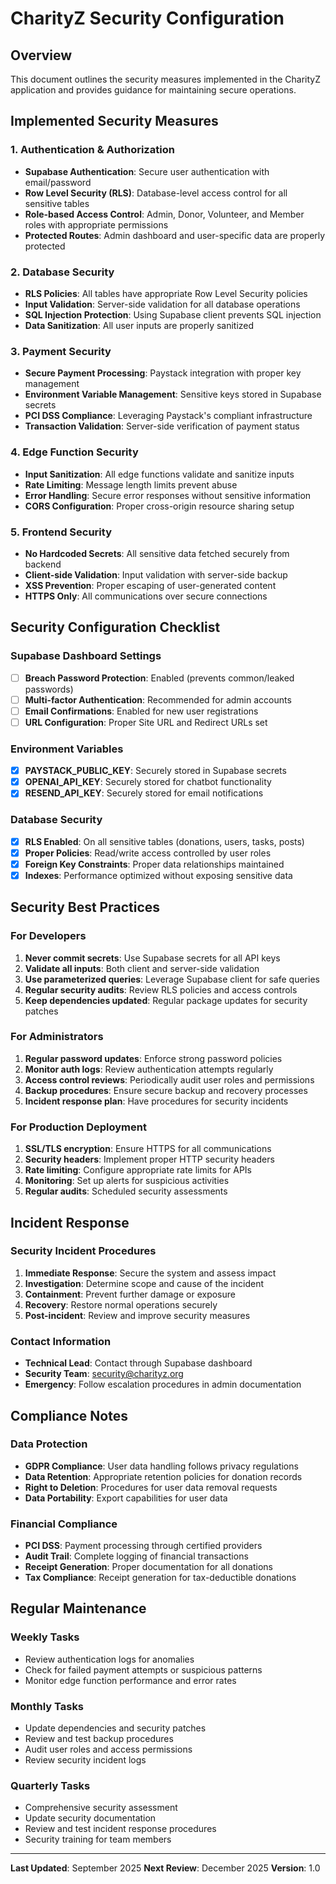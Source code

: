 # CharityZ Security Configuration

## Overview
This document outlines the security measures implemented in the CharityZ application and provides guidance for maintaining secure operations.

## Implemented Security Measures

### 1. Authentication & Authorization
- **Supabase Authentication**: Secure user authentication with email/password
- **Row Level Security (RLS)**: Database-level access control for all sensitive tables
- **Role-based Access Control**: Admin, Donor, Volunteer, and Member roles with appropriate permissions
- **Protected Routes**: Admin dashboard and user-specific data are properly protected

### 2. Database Security
- **RLS Policies**: All tables have appropriate Row Level Security policies
- **Input Validation**: Server-side validation for all database operations
- **SQL Injection Protection**: Using Supabase client prevents SQL injection
- **Data Sanitization**: All user inputs are properly sanitized

### 3. Payment Security
- **Secure Payment Processing**: Paystack integration with proper key management
- **Environment Variable Management**: Sensitive keys stored in Supabase secrets
- **PCI DSS Compliance**: Leveraging Paystack's compliant infrastructure
- **Transaction Validation**: Server-side verification of payment status

### 4. Edge Function Security
- **Input Sanitization**: All edge functions validate and sanitize inputs
- **Rate Limiting**: Message length limits prevent abuse
- **Error Handling**: Secure error responses without sensitive information
- **CORS Configuration**: Proper cross-origin resource sharing setup

### 5. Frontend Security
- **No Hardcoded Secrets**: All sensitive data fetched securely from backend
- **Client-side Validation**: Input validation with server-side backup
- **XSS Prevention**: Proper escaping of user-generated content
- **HTTPS Only**: All communications over secure connections

## Security Configuration Checklist

### Supabase Dashboard Settings
- [ ] **Breach Password Protection**: Enabled (prevents common/leaked passwords)
- [ ] **Multi-factor Authentication**: Recommended for admin accounts
- [ ] **Email Confirmations**: Enabled for new user registrations
- [ ] **URL Configuration**: Proper Site URL and Redirect URLs set

### Environment Variables
- [x] **PAYSTACK_PUBLIC_KEY**: Securely stored in Supabase secrets
- [x] **OPENAI_API_KEY**: Securely stored for chatbot functionality
- [x] **RESEND_API_KEY**: Securely stored for email notifications

### Database Security
- [x] **RLS Enabled**: On all sensitive tables (donations, users, tasks, posts)
- [x] **Proper Policies**: Read/write access controlled by user roles
- [x] **Foreign Key Constraints**: Proper data relationships maintained
- [x] **Indexes**: Performance optimized without exposing sensitive data

## Security Best Practices

### For Developers
1. **Never commit secrets**: Use Supabase secrets for all API keys
2. **Validate all inputs**: Both client and server-side validation
3. **Use parameterized queries**: Leverage Supabase client for safe queries
4. **Regular security audits**: Review RLS policies and access controls
5. **Keep dependencies updated**: Regular package updates for security patches

### For Administrators
1. **Regular password updates**: Enforce strong password policies
2. **Monitor auth logs**: Review authentication attempts regularly
3. **Access control reviews**: Periodically audit user roles and permissions
4. **Backup procedures**: Ensure secure backup and recovery processes
5. **Incident response plan**: Have procedures for security incidents

### For Production Deployment
1. **SSL/TLS encryption**: Ensure HTTPS for all communications
2. **Security headers**: Implement proper HTTP security headers
3. **Rate limiting**: Configure appropriate rate limits for APIs
4. **Monitoring**: Set up alerts for suspicious activities
5. **Regular audits**: Scheduled security assessments

## Incident Response

### Security Incident Procedures
1. **Immediate Response**: Secure the system and assess impact
2. **Investigation**: Determine scope and cause of the incident
3. **Containment**: Prevent further damage or exposure
4. **Recovery**: Restore normal operations securely
5. **Post-incident**: Review and improve security measures

### Contact Information
- **Technical Lead**: Contact through Supabase dashboard
- **Security Team**: security@charityz.org
- **Emergency**: Follow escalation procedures in admin documentation

## Compliance Notes

### Data Protection
- **GDPR Compliance**: User data handling follows privacy regulations
- **Data Retention**: Appropriate retention policies for donation records
- **Right to Deletion**: Procedures for user data removal requests
- **Data Portability**: Export capabilities for user data

### Financial Compliance
- **PCI DSS**: Payment processing through certified providers
- **Audit Trail**: Complete logging of financial transactions
- **Receipt Generation**: Proper documentation for all donations
- **Tax Compliance**: Receipt generation for tax-deductible donations

## Regular Maintenance

### Weekly Tasks
- Review authentication logs for anomalies
- Check for failed payment attempts or suspicious patterns
- Monitor edge function performance and error rates

### Monthly Tasks
- Update dependencies and security patches
- Review and test backup procedures
- Audit user roles and access permissions
- Review security incident logs

### Quarterly Tasks
- Comprehensive security assessment
- Update security documentation
- Review and test incident response procedures
- Security training for team members

---

**Last Updated**: September 2025
**Next Review**: December 2025
**Version**: 1.0